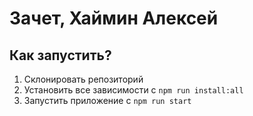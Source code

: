 # Зачет, Хаймин Алексей

## Как запустить?

1. Склонировать репозиторий
2. Установить все зависимости с `npm run install:all`
3. Запустить приложение с `npm run start`

